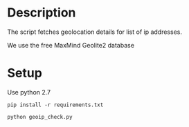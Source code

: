 # Description
The script fetches geolocation details for list of ip addresses.

We use the free MaxMind Geolite2 database

# Setup
Use python 2.7

`pip install -r requirements.txt`

`python geoip_check.py`
